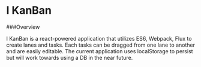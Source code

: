I KanBan
=======

###Overview

I KanBan is a react-powered application that utilizes ES6, Webpack, Flux
to create lanes and tasks. Each tasks can be dragged from one lane to another
and are easily editable. The current application uses localStorage to persist
but will work towards using a DB in the near future.
